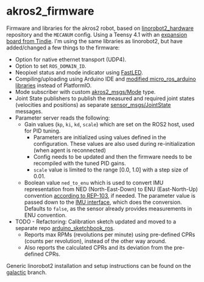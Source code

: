 # akros2_firmware
Firmware and libraries for the akros2 robot, based on [linorobot2_hardware](https://github.com/linorobot/linorobot2_hardware) repository and the `MECANUM` config. Using a Teensy 4.1 with an [expansion board from Tindie](https://www.tindie.com/products/cburgess129/arduino-teensy41-teensy-41-expansion-board/). I'm using the same libraries as linorobot2, but have added/changed a few things to the firmware:

* Option for native ethernet transport (UDP4).
* Option to set  ```ROS_DOMAIN_ID```.
* Neopixel status and mode indicator using [FastLED](https://github.com/FastLED/FastLED).
* Compiling/uploading using Arduino IDE and [modified micro_ros_arduino libraries](https://github.com/adityakamath/micro_ros_arduino/tree/akros2_galactic) instead of PlatformIO.
* Mode subscriber with custom [akros2_msgs/Mode](https://github.com/adityakamath/micro_ros_arduino/tree/akros2_galactic/extras/library_generation/extra_packages/akros2_msgs/msg/Mode.msg) type.
* Joint State publishers to publish the measured and required joint states (velocities and positions) as separate [sensor_msgs/JointState](https://docs.ros2.org/galactic/api/sensor_msgs/msg/JointState.html) messages.
* Parameter server reads the following:
    * Gain values (```kp```, ```ki```, ```kd```, ```scale```) which are set on the ROS2 host, used for PID tuning.
        * Parameters are initialized using values defined in the configuration. These values are also used during re-initialization (when agent is reconnected)
        * Config needs to be updated and then the firmware needs to be recompiled with the tuned PID gains.
        * ```scale``` value is limited to the range [0.0, 1.0] with a step size of 0.01.
    * Boolean value ```ned_to_enu``` which is used to convert IMU representation from NED (North-East-Down) to ENU (East-North-Up) convention [according to REP-103](https://www.ros.org/reps/rep-0103.html#coordinate-frame-conventions), if needed. The parameter value is passed down to the [IMU interface](https://github.com/adityakamath/akros2_firmware/blob/akros2_humble/src/imu/imu_interface.h), which does the conversion. Defaults to ```false```, as the sensor already provides measurements in ENU convention.
* TODO - Refactoring: Calibration sketch updated and moved to a separate repo [arduino_sketchbook_ros](https://github.com/adityakamath/arduino_sketchbook_ros/tree/main/akros2_calibration/).
    * Reports max RPMs (revolutions per minute) using pre-defined CPRs (counts per revolution), instead of the other way around.
    * Also reports the calculated CPRs and its deviation from the pre-defined CPRs.

Generic linorobot2 installation and setup instructions can be found on the [galactic](https://github.com/adityakamath/akros2_firmware/tree/galactic) branch.
